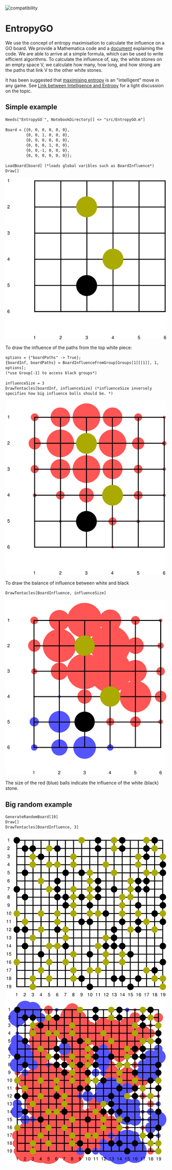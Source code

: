 ![compatibility](https://img.shields.io/badge/Mathematica-8.x_9.x_10.x_11.x-brightgreen.svg)

# EntropyGO
We use the concept of entropy maximisation to calculate the influence on a GO board. We provide a Mathematica code and a 
[document](doc/EntropyGO.pdf) explaining the code. We are able to arrive at a simple formula, which can be used to write efficient algorithms. To calculate the influence of, say, the white stones on an empty space V, we calculate how many, how long, and how strong are the paths that link V to the other white stones.

It has been suggested that [maximising entropy](https://journals.aps.org/prl/abstract/10.1103/PhysRevLett.110.168702)
is an "intelligent" move in any game. See [Link between Intelligence and Entropy](https://physics.aps.org/articles/v6/46)
for a light discussion on the topic. 


## Simple example
```
Needs["EntropyGO`", NotebookDirectory[] <> "src/EntropyGO.m"]

Board = {{0, 0, 0, 0, 0, 0}, 
         {0, 0, 1, 0, 0, 0}, 
         {0, 0, 0, 0, 0, 0},
         {0, 0, 0, 1, 0, 0},
         {0, 0,-1, 0, 0, 0},
         {0, 0, 0, 0, 0, 0}};
         
LoadBoard[board] (*loads global varibles such as BoardInfluence*)
Draw[]
```
![example board](images/board_example.svg)

To draw the influence of the paths from the top white piece:
```
options = {"boardPaths" -> True};
{boardInf, boardPaths} = BoardInfluenceFromGroup[Groups[1][[1]], 1, options];
(*use Group[-1] to access black groups*)

influenceSize = 3
DrawTentacles[boardInf, influenceSize] (*influenceSize inversely specifies how big influence balls should be. *)
```
![influence from one group](images/group_tentacles.svg)

To draw the balance of influence between white and black 
```
DrawTentacles[BoardInfluence, influenceSize]
```
![influence over whole board](images/tentacles.svg)

The size of the red (blue) balls indicate the influence of the white (black) stone. 

## Big random example
```
GenerateRandomBoard[19]
Draw[]
DrawTentacles[BoardInfluence, 3]
```
![big random board](images/big_board.svg)
![big random board influence](images/big_influence.svg)
